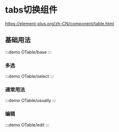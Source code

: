 # tabs切换组件

https://element-plus.org/zh-CN/component/table.html

## 基础用法

:::demo
OTable/base
:::

### 多选

:::demo
OTable/select
:::

### 通常用法

:::demo
OTable/usually
:::

### 编辑

:::demo
OTable/edit
:::

